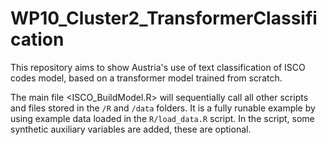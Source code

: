 # WP10_Cluster2_TransformerClassification

This repository aims to show Austria's use of text classification of ISCO codes model, based on a transformer model trained from scratch.

The main file \<ISCO_BuildModel.R\> will sequentially call all other scripts and files stored in the `/R` and `/data` folders. It is a fully runable example by using example data loaded in the `R/load_data.R` script. In the script, some synthetic auxiliary variables are added, these are optional.

